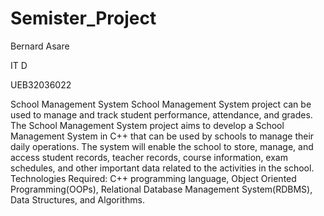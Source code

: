 # Semister_Project

Bernard Asare

IT D

UEB32036022

School Management System
School Management System project can be used to manage and track student performance, attendance, and grades. The School Management System project aims to develop a School Management System in C++ that can be used by schools to manage their daily operations. The system will enable the school to store, manage, and access student records, teacher records, course information, exam schedules, and other important data related to the activities in the school.
Technologies Required: C++ programming language, Object Oriented Programming(OOPs), Relational Database Management System(RDBMS), Data Structures, and Algorithms.
